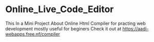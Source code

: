 # Online_Live_Code_Editor
This In a Mini Project About Online Html Compiler for practing web development mostly useful for beginers
Check it out at https://aadi-webapps.free.nf/compiler
